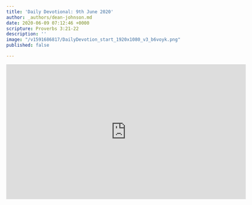 ```yaml
---
title: 'Daily Devotional: 9th June 2020'
author: _authors/dean-johnson.md
date: 2020-06-09 07:12:46 +0000
scripture: Proverbs 3:21-22
description: ''
image: "/v1591686817/DailyDevotion_start_1920x1080_v3_b6voyk.png"
published: false

---
```

<iframe src="https://player.vimeo.com/video/427172654" width="640" height="360" frameborder="0" allow="autoplay; fullscreen" allowfullscreen></iframe>